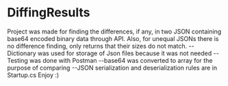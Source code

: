 # DiffingResults

Project was made for finding the differences, if any, in two JSON containing base64 encoded binary data through API. 
Also, for unequal JSONs there is no difference finding, only returns that their sizes do not match.
--Dictionary was used for storage of Json files because it was not needed
--Testing was done with Postman
--base64 was converted to array for the purpose of comparing
--JSON serialization and deserialization rules are in Startup.cs
Enjoy :)
